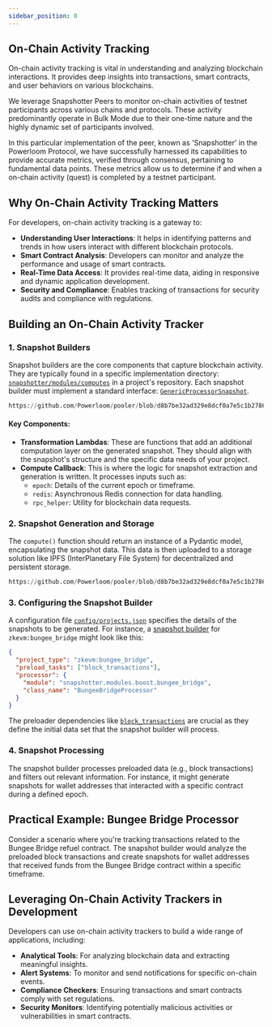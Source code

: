 ```yaml
---
sidebar_position: 0
---
```


## On-Chain Activity Tracking

On-chain activity tracking is vital in understanding and analyzing blockchain interactions. It provides deep insights into transactions, smart contracts, and user behaviors on various blockchains.  

We leverage Snapshotter Peers to monitor on-chain activities of testnet participants across various chains and protocols. These activity predominantly operate in Bulk Mode due to their one-time nature and the highly dynamic set of participants involved. 

In this particular implementation of the peer, known as 'Snapshotter' in the Powerloom Protocol, we have successfully harnessed its capabilities to provide accurate metrics, verified through consensus, pertaining to fundamental data points. These metrics allow us to determine if and when a on-chain activity (quest) is completed by a testnet participant.

## Why On-Chain Activity Tracking Matters

For developers, on-chain activity tracking is a gateway to:
- **Understanding User Interactions**: It helps in identifying patterns and trends in how users interact with different blockchain protocols.
- **Smart Contract Analysis**: Developers can monitor and analyze the performance and usage of smart contracts.
- **Real-Time Data Access**: It provides real-time data, aiding in responsive and dynamic application development.
- **Security and Compliance**: Enables tracking of transactions for security audits and compliance with regulations.

## Building an On-Chain Activity Tracker

### 1. Snapshot Builders

Snapshot builders are the core components that capture blockchain activity. They are typically found in a specific implementation directory: [`snapshotter/modules/computes`](https://github.com/Powerloom/snapshotter-computes/tree/1e145c7f458ce48b8cd2ac860c2ae4a78fad7ea9) in a project's repository. Each snapshot builder must implement a standard interface: [`GenericProcessorSnapshot`](https://github.com/Powerloom/pooler/blob/main/snapshotter/utils/callback_helpers.py).


```python reference
https://github.com/Powerloom/pooler/blob/d8b7be32ad329e8dcf0a7e5c1b27862894bc990a/snapshotter/utils/callback_helpers.py#L179-L197
```
#### Key Components:

- **Transformation Lambdas**: These are functions that add an additional computation layer on the generated snapshot. They should align with the snapshot's structure and the specific data needs of your project.
- **Compute Callback**: This is where the logic for snapshot extraction and generation is written. It processes inputs such as:
  - `epoch`: Details of the current epoch or timeframe.
  - `redis`: Asynchronous Redis connection for data handling.
  - `rpc_helper`: Utility for blockchain data requests.

### 2. Snapshot Generation and Storage

The `compute()` function should return an instance of a Pydantic model, encapsulating the snapshot data. This data is then uploaded to a storage solution like IPFS (InterPlanetary File System) for decentralized and persistent storage.

```python reference
https://github.com/Powerloom/pooler/blob/d8b7be32ad329e8dcf0a7e5c1b27862894bc990a/snapshotter/utils/generic_worker.py#L179-L191
```

### 3. Configuring the Snapshot Builder

A configuration file [`config/projects.json`](https://github.com/Powerloom/snapshotter-configs/blob/544f3f3355f0b25b99bac7fe8288cec1a4aea3f3/projects.example.json) specifies the details of the snapshots to be generated. For instance, a [snapshot builder](https://github.com/Powerloom/snapshotter-computes/blob/29199feab449ad0361b5867efcaae9854992966f/bungee_bridge.py) for `zkevm:bungee_bridge` might look like this:

```json
{
  "project_type": "zkevm:bungee_bridge",
  "preload_tasks": ["block_transactions"],
  "processor": {
    "module": "snapshotter.modules.boost.bungee_bridge",
    "class_name": "BungeeBridgeProcessor"
  }
}
```

The preloader dependencies like [`block_transactions`](https://github.com/Powerloom/pooler/blob/main/snapshotter/utils/preloaders/tx_receipts/preloader.py) are crucial as they define the initial data set that the snapshot builder will process.

### 4. Snapshot Processing

The snapshot builder processes preloaded data (e.g., block transactions) and filters out relevant information. For instance, it might generate snapshots for wallet addresses that interacted with a specific contract during a defined epoch.

## Practical Example: Bungee Bridge Processor

Consider a scenario where you're tracking transactions related to the Bungee Bridge refuel contract. The snapshot builder would analyze the preloaded block transactions and create snapshots for wallet addresses that received funds from the Bungee Bridge contract within a specific timeframe.

## Leveraging On-Chain Activity Trackers in Development

Developers can use on-chain activity trackers to build a wide range of applications, including:

- **Analytical Tools**: For analyzing blockchain data and extracting meaningful insights.
- **Alert Systems**: To monitor and send notifications for specific on-chain events.
- **Compliance Checkers**: Ensuring transactions and smart contracts comply with set regulations.
- **Security Monitors**: Identifying potentially malicious activities or vulnerabilities in smart contracts.

